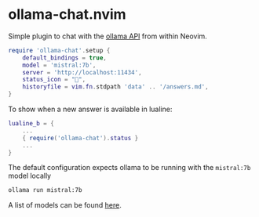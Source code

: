 # ollama-chat.nvim
Simple plugin to chat with the [ollama API](https://github.com/ollama/ollama/blob/main/docs/api.md)
from within Neovim.

```lua
require 'ollama-chat'.setup {
    default_bindings = true,
    model = 'mistral:7b',
    server = 'http://localhost:11434',
    status_icon = "󰄭",
    historyfile = vim.fn.stdpath 'data' .. '/answers.md',
}
```

To show when a new answer is available in lualine:
```lua
lualine_b = {
    ...
    { require('ollama-chat').status }
    ...
}
```

The default configuration expects ollama to be running with the `mistral:7b`
model locally
```bash
ollama run mistral:7b
```
A list of models can be found [here](https://ollama.com/library).

